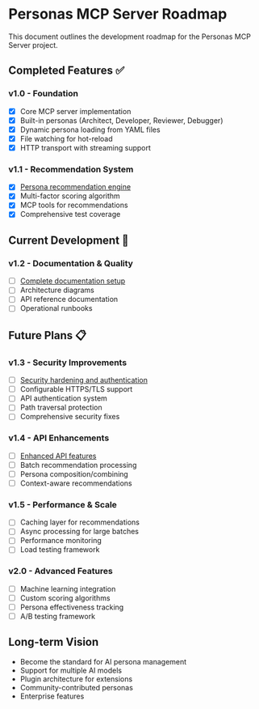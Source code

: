 # Personas MCP Server Roadmap

This document outlines the development roadmap for the Personas MCP Server project.

## Completed Features ✅

### v1.0 - Foundation

- [x] Core MCP server implementation
- [x] Built-in personas (Architect, Developer, Reviewer, Debugger)
- [x] Dynamic persona loading from YAML files
- [x] File watching for hot-reload
- [x] HTTP transport with streaming support

### v1.1 - Recommendation System

- [x] [Persona recommendation engine](./archive/2025-07-15-v1-recommendation-system.md)
- [x] Multi-factor scoring algorithm
- [x] MCP tools for recommendations
- [x] Comprehensive test coverage

## Current Development 🚧

### v1.2 - Documentation & Quality

- [ ] [Complete documentation setup](./current/2025-07-15-v1-documentation-setup.md)
- [ ] Architecture diagrams
- [ ] API reference documentation
- [ ] Operational runbooks

## Future Plans 📋

### v1.3 - Security Improvements

- [ ] [Security hardening and authentication](./current/2025-07-20-v1-security-improvements.md)
- [ ] Configurable HTTPS/TLS support
- [ ] API authentication system
- [ ] Path traversal protection
- [ ] Comprehensive security fixes

### v1.4 - API Enhancements

- [ ] [Enhanced API features](./current/2025-07-15-v1-api-improvements.md)
- [ ] Batch recommendation processing
- [ ] Persona composition/combining
- [ ] Context-aware recommendations

### v1.5 - Performance & Scale

- [ ] Caching layer for recommendations
- [ ] Async processing for large batches
- [ ] Performance monitoring
- [ ] Load testing framework

### v2.0 - Advanced Features

- [ ] Machine learning integration
- [ ] Custom scoring algorithms
- [ ] Persona effectiveness tracking
- [ ] A/B testing framework

## Long-term Vision

- Become the standard for AI persona management
- Support for multiple AI models
- Plugin architecture for extensions
- Community-contributed personas
- Enterprise features
